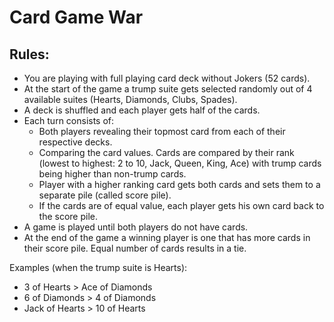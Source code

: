 # Card Game War

## Rules:
- You are playing with full playing card deck without Jokers (52 cards).
- At the start of the game a trump suite gets selected randomly out of 4 available suites (Hearts, Diamonds, Clubs, Spades).
- A deck is shuffled and each player gets half of the cards.
- Each turn consists of:
  - Both players revealing their topmost card from each of their respective decks.
  - Comparing the card values. Cards are compared by their rank (lowest to highest: 2 to 10, Jack, Queen, King, Ace) with trump cards being higher than non-trump cards.
  - Player with a higher ranking card gets both cards and sets them to a separate pile (called score pile).
  - If the cards are of equal value, each player gets his own card back to the score pile.
- A game is played until both players do not have cards.
- At the end of the game a winning player is one that has more cards in their score pile. Equal number of cards results in a tie.


Examples (when the trump suite is Hearts):
- 3 of Hearts > Ace of Diamonds
- 6 of Diamonds > 4 of Diamonds
- Jack of Hearts > 10 of Hearts